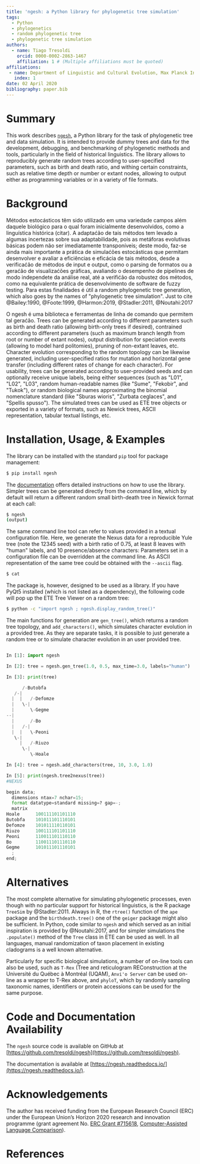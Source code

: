 ```yaml
---
title: 'ngesh: a Python library for phylogenetic tree simulation'
tags:
  - Python
  - phylogenetics
  - random phylogenetic tree
  - phylogenetic tree simulation
authors:
  - name: Tiago Tresoldi
    orcid: 0000-0002-2863-1467
    affiliation: 1 # (Multiple affiliations must be quoted)
affiliations:
 - name: Department of Linguistic and Cultural Evolution, Max Planck Institute for the Science of Human History
   index: 1
date: 02 April 2020
bibliography: paper.bib
---
```


# Summary

This work describes [`ngesh`](https://pypi.org/project/ngesh/), a Python library
for the task of phylogenetic tree and data simulation.
It is intended to provide dummy
trees and data for the development, debugging, and benchmarking of
phylogenetic methods and tools, particularly in the field of historical
linguistics. The library allows to reproducibly generate random trees
according to user-specified parameters, such as birth and death ratio, and
withing certain constraints, such as relative time depth or number or
extant nodes, allowing to output either as programming variables or
in a variety of file formats.

# Background

Métodos estocásticos têm sido utilizado em uma variedade campos além daquele
biológico para o qual foram inicialmente desenvolvidos, como a linguística
histórica (citar). A adaptaćão de tais métodos tem levado a algumas
incertezas sobre sua adaptabilidade, pois as metáforas evolutivas básicas
podem não ser imediatamente transponíveis; deste modo, faz-se ainda mais
importante a prática de simulaćões estocásticas que permitam desenvolver e
avaliar a eficiências e eficácia de tais métodos, desde a verificaćão
de métodos de input e output, como o parsing de formatos ou a geraćão de
visualizaćões gráficas, avaliando o desempenho de pipelines de modo
independete da análise real, até a verifićão da robustez dos métodos,
como na equivalente prática de desenvolvimento de software de fuzzy
testing. Para estas finalidades é útil a random phylogenetic tree generation,
which also goes by the names of "phylogenetic tree simulation".
Just to cite @Bailey:1990, @Foote:1999, @Harmon:2019, @Stadler:2011,
@Noutahi:2017 

O ngesh é uma biblioteca e ferramentas de linha de comando que permitem
tal geraćão. Trees can be generated according to different parameters
such as birth and death ratio (allowing birth-only trees if desired),
contrained according to different parameters (such as maximum branch length
from root or number of extant nodes),
output distribution for speciation events (allowing to model hard politomies),
pruning of non-extant leaves, etc.
Character evolution corresponding to the random topology can be likewise
generated, including user-specified ratios for mutation and horizontal
gene transfer (including different rates of change for each character).
For usability, trees can be generated according to user-provided seeds and
can optionally receive unique labels, being either sequences (such as
"L01", "L02", "L03", random human-readable names (like "Sume", "Fekobir",
and "Tukok"), or random biological names approximating the binomial nomenclature
standard (like "Sburas wioris", "Zurbata ceglaces", and "Spellis spusso").
The simulated trees can be used as ETE tree objects or exported in a
variety of formats, such as Newick trees, ASCII representation, tabular
textual listings, etc.

# Installation, Usage, & Examples

The library can be installed with the standard `pip` tool for package
management:

```bash
$ pip install ngesh
```

The [documentation](https://ngesh.readthedocs.io/en/latest/) offers detailed
instructions on how to use the library. Simpler trees can be generated
directly from the command line, which by default will return a different
random small birth-death tree in Newick format at each call:

```bash
$ ngesh
(output)
```

The same command line tool can refer to values provided in a textual
configuration file. Here, we generate the Nexus data for a reproducible Yule
tree (note the 12345 seed) with a birth ratio of 0.75, at least 8 leaves
with "human" labels, and 10 presence/absence characters:
Parameters set in a configuration file can be overridden at the command line.
As ASCII representation of the same tree could be obtained with the
`--ascii` flag.

```bash
$ cat
```

The package is, however, designed to be used as a library. If you have PyQt5
installed (which is not listed as a dependency), the following code will pop
up the ETE Tree Viewer on a random tree:

```bash
$ python -c "import ngesh ; ngesh.display_random_tree()"
```

The main functions for generation are `gen_tree()`, which returns a random tree
topology, and `add_characters()`, which simulates character evolution in a
provided tree. As they are separate tasks, it is possible to just generate
a random tree or to simulate character evolution in an user provided tree.

```python

In [1]: import ngesh

In [2]: tree = ngesh.gen_tree(1.0, 0.5, max_time=3.0, labels="human")

In [3]: print(tree)

      /-Butobfa
   /-|
  |  |   /-Defomze
  |   \-|
  |      \-Gegme
--|
  |      /-Bo
  |   /-|
  |  |   \-Peoni
   \-|
     |   /-Riuzo
      \-|
         \-Hoale

In [4]: tree = ngesh.add_characters(tree, 10, 3.0, 1.0)

In [5]: print(ngesh.tree2nexus(tree))
#NEXUS

begin data;
  dimensions ntax=7 nchar=15;
  format datatype=standard missing=? gap=-;
  matrix
Hoale      100111101101110
Butobfa    101011101110101
Defomze    101011110110101
Riuzo      100111101101110
Peoni      110011101110110
Bo         110011101110110
Gegme      101011101110101
  ;
end;
```

# Alternatives

The most complete alternative for simulating phylogenetic processes, even
though with no particular support for historical linguistics, is the
R package `TreeSim` by @Stadler:2011. Always in R, the `rtree()` function
of the `ape` package and the `birthdeath.tree()` one of the `geiger`
package might also be sufficient. In Python, code similar to `ngesh` and
which served as an initial inspiration is provided by @Noutahi:2017,
and for simpler simulations the `.populate()` method of the `Tree` class in
ETE can be used as well. In all languages, manual randomization of taxon
placement in existing cladograms is a well known alternative.

Particularly for specific biological simulations, a number of on-line tools can
also be used, such as 
`T-Rex` (Tree and reticulogram REConstruction at the Université du Québec à Montréal (UQAM),
`Anvi'o Server` can be used on-line as a wrapper to T-Rex above,
and `phyloT`, which by randomly sampling taxonomic names, identifiers or
protein accessions can be used for the same purpose.


# Code and Documentation Availability

The `ngesh` source code is available on GitHub at
[https://github.com/tresoldi/ngesh](https://github.com/tresoldi/ngesh).

The documentation is available at
[https://ngesh.readthedocs.io/](https://ngesh.readthedocs.io/).

# Acknowledgements

The author has received funding from the European Research Council (ERC)
under the European Union’s Horizon 2020 research and innovation
programme (grant agreement
No. [ERC Grant #715618](https://cordis.europa.eu/project/rcn/206320/factsheet/en),
[Computer-Assisted Language Comparison](https://digling.org/calc/)).

# References
